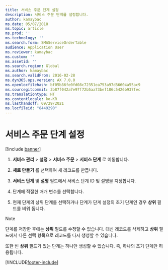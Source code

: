 ```yaml
---
title: 서비스 주문 단계 설정
description: 서비스 주문 단계를 설정합니다.
author: kamaybac
ms.date: 05/07/2018
ms.topic: article
ms.prod: ''
ms.technology: ''
ms.search.form: SMAServiceOrderTable
audience: Application User
ms.reviewer: kamaybac
ms.custom: ''
ms.assetid: ''
ms.search.region: Global
ms.author: kamaybac
ms.search.validFrom: 2016-02-28
ms.dyn365.ops.version: AX 7.0.0
ms.openlocfilehash: bf05b86fe0fd08c72351ea753a97d36604a55ac9
ms.sourcegitcommit: 3b87f042a7e97f72b5aa73bef186c5426b937fec
ms.translationtype: HT
ms.contentlocale: ko-KR
ms.lasthandoff: 09/29/2021
ms.locfileid: "8449290"
---
```

# <a name="set-up-service-order-stages"></a>서비스 주문 단계 설정 

[!include [banner](../includes/banner.md)]


1.  **서비스 관리** \> **설정** \> **서비스 주문** \> **서비스 단계** 로 이동합니다.

2.  **새로 만들기** 를 선택하여 새 레코드를 만듭니다.

3.  **서비스 단계** 및 **설명** 필드에서 서비스 단계 ID 및 설명을 지정합니다.

4.  단계에 적절한 매개 변수를 선택합니다.

5.  현재 단계의 상위 단계를 선택하거나 단계가 단계 설정의 초기 단계인 경우 **상위** 필드를 비워 둡니다.


> [!NOTE]
> <P>단계를 저장한 후에는 <STRONG>상위</STRONG> 필드를 수정할 수 없습니다. 대신 레코드를 삭제하고 <STRONG>상위</STRONG> 필드에서 다른 선택 항목으로 레코드를 다시 생성할 수 있습니다.</P>
> <P>또한 빈 <STRONG>상위</STRONG> 필드가 있는 단계는 하나만 생성할 수 있습니다. 즉, 하나의 초기 단계만 허용됩니다.</P>


  




[!INCLUDE[footer-include](../../includes/footer-banner.md)]